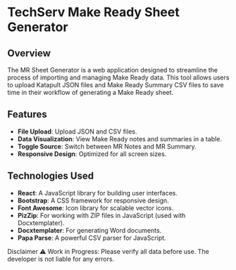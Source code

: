 # TechServ Make Ready Sheet Generator

## Overview

The MR Sheet Generator is a web application designed to streamline the process of importing and managing Make Ready data. This tool allows users to upload Katapult JSON files and Make Ready Summary CSV files to save time in their workflow of generating a Make Ready sheet.

## Features

- **File Upload**: Upload JSON and CSV files.
- **Data Visualization**: View Make Ready notes and summaries in a table.
- **Toggle Source**: Switch between MR Notes and MR Summary.
- **Responsive Design**: Optimized for all screen sizes.

## Technologies Used

- **React**: A JavaScript library for building user interfaces.
- **Bootstrap**: A CSS framework for responsive design.
- **Font Awesome**: Icon library for scalable vector icons.
- **PizZip**: For working with ZIP files in JavaScript (used with Docxtemplater).
- **Docxtemplater**: For generating Word documents.
- **Papa Parse**: A powerful CSV parser for JavaScript.

Disclaimer
⚠️ Work in Progress: Please verify all data before use. The developer is not liable for any errors.